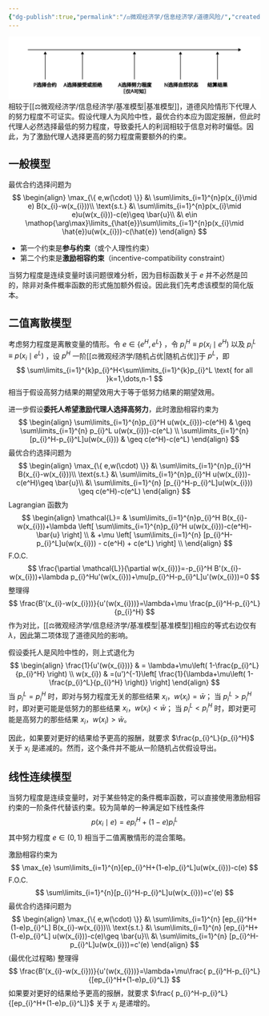 ```yaml
---
{"dg-publish":true,"permalink":"/⚖️微观经济学/信息经济学/道德风险/","created":"2024-10-12T10:25:06.000+08:00","updated":"2024-10-12T10:25:06.000+08:00"}
---
```



![道德风险1.svg](https://raw.githubusercontent.com/ykonut/picx-images-hosting/master/picgo/image-328fc50b5bf88f7281fb22cf400b3f80.svg)
相较于[[⚖️微观经济学/信息经济学/基准模型\|基准模型]]，道德风险情形下代理人的努力程度不可证实。假设代理人为风险中性，最优合约本应为固定报酬，但此时代理人必然选择最低的努力程度，导致委托人的利润相较于信息对称时偏低。因此，为了激励代理人选择更高的努力程度需要额外的约束。

## 一般模型

最优合约选择问题为
$$
\begin{align}
\max_{\{ e,w(\cdot) \}} &\ \sum\limits_{i=1}^{n}p(x_{i}\mid e) B(x_{i}-w(x_{i}))\\
\text{s.t.} &\ \sum\limits_{i=1}^{n}p(x_{i}\mid e)u(w(x_{i}))-c(e)\geq \bar{u}\\
&\ e\in \mathop{\arg\max}\limits_{\hat{e}}\sum\limits_{i=1}^{n}p(x_{i}\mid \hat{e})u(w(x_{i}))-c(\hat{e})
\end{align}
$$
- 第一个约束是**参与约束**（或个人理性约束）
- 第二个约束是**激励相容约束**（incentive-compatibility constraint）

当努力程度是连续变量时该问题很难分析，因为目标函数关于 $e$ 并不必然是凹的，除非对条件概率函数的形式施加额外假设。因此我们先考虑该模型的简化版本。

## 二值离散模型

考虑努力程度是离散变量的情形。令 $e\in \{ e^H,e^L \}$ ，令 $p_{i}^H\equiv p(x_{i}\mid e^H)$ 以及 $p_{i}^L\equiv p(x_{i}\mid e^L)$ ，设 $p^H$ 一阶[[⚖️微观经济学/随机占优\|随机占优]]于 $p^L$，即
$$
\sum\limits_{i=1}^{k}p_{i}^H<\sum\limits_{i=1}^{k}p_{i}^L \text{ for all }k=1,\dots,n-1
$$
相当于假设高努力结果的期望效用大于等于低努力结果的期望效用。

进一步假设**委托人希望激励代理人选择高努力**，此时激励相容约束为
$$
\begin{align}
\sum\limits_{i=1}^{n}p_{i}^H u(w(x_{i}))-c(e^H) & \geq \sum\limits_{i=1}^{n} p_{i}^L u(w(x_{i}))-c(e^L) \\
\sum\limits_{i=1}^{n} [p_{i}^H-p_{i}^L]u(w(x_{i})) & \geq c(e^H)-c(e^L)
\end{align}
$$
最优合约选择问题为
$$
\begin{align}
\max_{\{ e,w(\cdot) \}} &\ \sum\limits_{i=1}^{n}p_{i}^H B(x_{i}-w(x_{i}))\\
\text{s.t.} &\ \sum\limits_{i=1}^{n}p_{i}^H u(w(x_{i}))-c(e^H)\geq \bar{u}\\
&\ \sum\limits_{i=1}^{n} [p_{i}^H-p_{i}^L]u(w(x_{i})) \geq c(e^H)-c(e^L)
\end{align}
$$
Lagrangian 函数为
$$
\begin{align}
\mathcal{L}= & \sum\limits_{i=1}^{n}p_{i}^H B(x_{i}-w(x_{i}))+\lambda \left[ \sum\limits_{i=1}^{n}p_{i}^H u(w(x_{i}))-c(e^H)-\bar{u} \right] \\
 & +\mu \left[ \sum\limits_{i=1}^{n} [p_{i}^H-p_{i}^L]u(w(x_{i})) - c(e^H) + c(e^L) \right] \\
\end{align}
$$
F.O.C.
$$
\frac{\partial \mathcal{L}}{\partial w(x_{i})}=-p_{i}^H B'(x_{i}-w(x_{i}))+\lambda p_{i}^Hu'(w(x_{i}))+\mu[p_{i}^H-p_{i}^L]u'(w(x_{i}))=0
$$
整理得
$$
\frac{B'(x_{i}-w(x_{i}))}{u'(w(x_{i}))}=\lambda+\mu \frac{p_{i}^H-p_{i}^L}{p_{i}^H}
$$
作为对比，[[⚖️微观经济学/信息经济学/基准模型\|基准模型]]相应的等式右边仅有 $\lambda$，因此第二项体现了道德风险的影响。

假设委托人是风险中性的，则上式退化为
$$
\begin{align}
\frac{1}{u'(w(x_{i}))}  & = \lambda+\mu\left( 1-\frac{p_{i}^L}{p_{i}^H} \right) \\
w(x_{i}) & =(u')^{-1}\left[ \frac{1}{\lambda+\mu\left( 1-\frac{p_{i}^L}{p_{i}^H} \right)} \right]
\end{align}
$$
当 $p_{i}^L=p_{i}^H$ 时，即对与努力程度无关的那些结果 $x_{i}$，$w(x_{i})=\bar{w}$；
当 $p_{i}^L>p_{i}^H$ 时，即对更可能是低努力的那些结果 $x_{i}$，$w(x_{i})<\bar{w}$；
当 $p_{i}^L<p_{i}^H$ 时，即对更可能是高努力的那些结果 $x_{i}$，$w(x_{i})>\bar{w}$。

因此，如果要对更好的结果给予更高的报酬，就要求 $\frac{p_{i}^L}{p_{i}^H}$ 关于 $x_{i}$ 是递减的。然而，这个条件并不能从一阶随机占优假设导出。

## 线性连续模型

当努力程度是连续变量时，对于某些特定的条件概率函数，可以直接使用激励相容约束的一阶条件代替该约束。较为简单的一种满足如下线性条件
$$
p(x_{i}\mid e)=ep_{i}^H+(1-e)p_{i}^L
$$
其中努力程度 $e\in(0,1)$ 相当于二值离散情形的混合策略。

激励相容约束为
$$
\max_{e} \sum\limits_{i=1}^{n}[ep_{i}^H+(1-e)p_{i}^L]u(w(x_{i}))-c(e)
$$
F.O.C.
$$
\sum\limits_{i=1}^{n}[p_{i}^H-p_{i}^L]u(w(x_{i}))=c'(e)
$$
最优合约选择问题为
$$
\begin{align}
\max_{\{ e,w(\cdot) \}} &\ \sum\limits_{i=1}^{n} [ep_{i}^H+(1-e)p_{i}^L] B(x_{i}-w(x_{i}))\\
\text{s.t.} &\ \sum\limits_{i=1}^{n} [ep_{i}^H+(1-e)p_{i}^L] u(w(x_{i}))-c(e)\geq \bar{u}\\
&\ \sum\limits_{i=1}^{n} [p_{i}^H-p_{i}^L]u(w(x_{i}))=c'(e)
\end{align}
$$
(最优化过程略)
整理得
$$
\frac{B'(x_{i}-w(x_{i}))}{u'(w(x_{i}))}=\lambda+\mu\frac{ p_{i}^H-p_{i}^L}{[ep_{i}^H+(1-e)p_{i}^L]}
$$
如果要对更好的结果给予更高的报酬，就要求 $\frac{ p_{i}^H-p_{i}^L}{[ep_{i}^H+(1-e)p_{i}^L]}$ 关于 $x_{i}$ 是递增的。